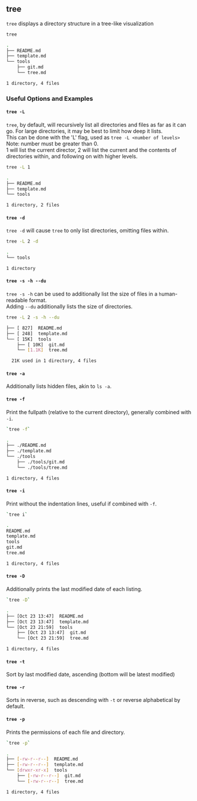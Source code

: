 ---
---

tree
-------

`tree` displays a directory structure in a tree-like visualization

~~~ bash
tree 

.
├── README.md
├── template.md
└── tools
    ├── git.md
    └── tree.md

1 directory, 4 files
~~~

<!--more-->

### Useful Options and Examples

#### `tree -L`
`tree`, by default, will recursively list all directories and files as far as it can go. For large directories, it may be best to limit how deep it lists.  
This can be done with the 'L' flag, used as `tree -L <number of levels>`  
Note: number must be greater than 0.  
1 will list the current director, 2 will list the current and the contents of directories within, and following on with higher levels.  

~~~ bash
tree -L 1

.
├── README.md
├── template.md
└── tools

1 directory, 2 files
~~~

#### `tree -d`

`tree -d` will cause `tree` to only list directories, omitting files within.

~~~ bash
tree -L 2 -d

.
└── tools

1 directory
~~~

#### `tree -s -h --du`

`tree -s -h` can be used to additionally list the size of files in a `h`uman-readable format.  
Adding `--du` additionally lists the size of directories.

~~~ bash
tree -L 2 -s -h --du

├── [ 827]  README.md
├── [ 248]  template.md
└── [ 15K]  tools
    ├── [ 10K]  git.md
    └── [1.1K]  tree.md

  21K used in 1 directory, 4 files
~~~

#### `tree -a`

Additionally lists hidden files, akin to `ls -a`.

#### `tree -f`

Print the fullpath (relative to the current directory), generally combined with `-i`.

~~~ bash
`tree -f`

.
├── ./README.md
├── ./template.md
└── ./tools
    ├── ./tools/git.md
    └── ./tools/tree.md

1 directory, 4 files
~~~

#### `tree -i`

Print without the indentation lines, useful if combined with `-f`.

~~~ bash
`tree i`

.
README.md
template.md
tools
git.md
tree.md

1 directory, 4 files
 ~~~

#### `tree -D`

Additionally prints the last modified date of each listing.

~~~ bash
`tree -D`

.
├── [Oct 23 13:47]  README.md
├── [Oct 23 13:47]  template.md
└── [Oct 23 21:59]  tools
    ├── [Oct 23 13:47]  git.md
    └── [Oct 23 21:59]  tree.md

1 directory, 4 files
~~~

#### `tree -t`

Sort by last modified date, ascending (bottom will be latest modified)

#### `tree -r`

Sorts in reverse, such as descending with `-t` or reverse alphabetical by default.

#### `tree -p`

Prints the permissions of each file and directory.

~~~ bash
`tree -p`

.
├── [-rw-r--r--]  README.md
├── [-rw-r--r--]  template.md
└── [drwxr-xr-x]  tools
    ├── [-rw-r--r--]  git.md
    └── [-rw-r--r--]  tree.md

1 directory, 4 files
~~~

